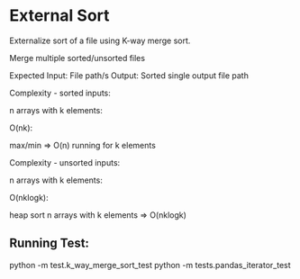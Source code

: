 # External Sort
Externalize sort of a file using K-way merge sort.

Merge multiple sorted/unsorted files

Expected Input: File path/s
Output: Sorted single output file path

Complexity - sorted inputs:

n arrays with k elements:

O(nk):

max/min => O(n) running for k elements

Complexity - unsorted inputs:

n arrays with k elements:

O(nklogk):

heap sort n arrays with k elements => O(nklogk)


## Running Test:
python -m test.k_way_merge_sort_test
python -m tests.pandas_iterator_test

